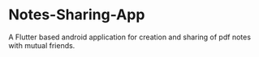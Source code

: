# Notes-Sharing-App
A Flutter based android application for creation and sharing of pdf notes with mutual friends.
